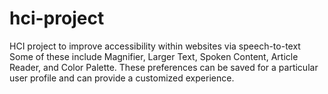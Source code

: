 # hci-project
HCI project to improve accessibility within websites via speech-to-text
Some of these include Magnifier, Larger Text, Spoken Content, Article Reader, and Color Palette. These preferences can be saved for a particular user profile and can provide a customized experience.

